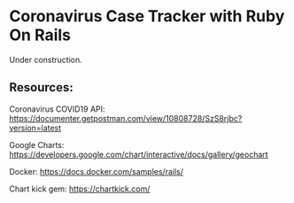 # Coronavirus Case Tracker with Ruby On Rails
Under construction.

## Resources:
Coronavirus COVID19 API: https://documenter.getpostman.com/view/10808728/SzS8rjbc?version=latest

Google Charts: https://developers.google.com/chart/interactive/docs/gallery/geochart

Docker: https://docs.docker.com/samples/rails/

Chart kick gem: https://chartkick.com/
